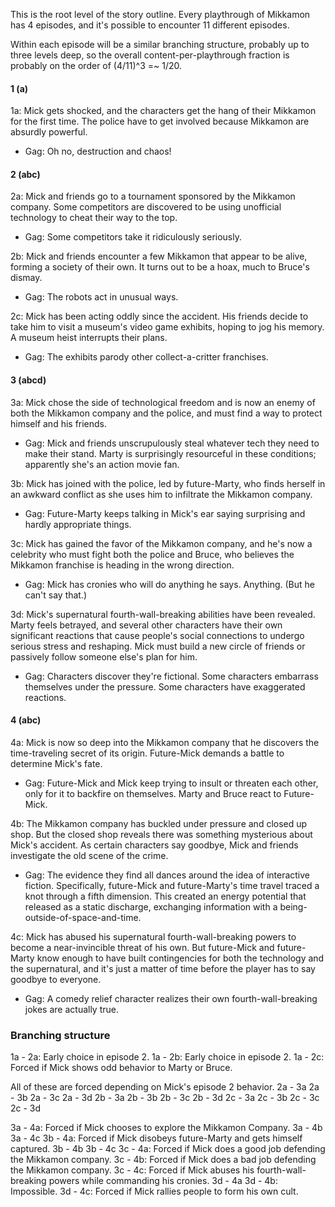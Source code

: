This is the root level of the story outline. Every playthrough of Mikkamon has 4 episodes, and it's possible to encounter 11 different episodes.

Within each episode will be a similar branching structure, probably up to three levels deep, so the overall content-per-playthrough fraction is probably on the order of (4/11)^3 =~ 1/20.


#### 1 (a)

1a: Mick gets shocked, and the characters get the hang of their Mikkamon for the first time. The police have to get involved because Mikkamon are absurdly powerful.

* Gag: Oh no, destruction and chaos!


#### 2 (abc)

2a: Mick and friends go to a tournament sponsored by the Mikkamon company. Some competitors are discovered to be using unofficial technology to cheat their way to the top.

* Gag: Some competitors take it ridiculously seriously.

2b: Mick and friends encounter a few Mikkamon that appear to be alive, forming a society of their own. It turns out to be a hoax, much to Bruce's dismay.

* Gag: The robots act in unusual ways.

2c: Mick has been acting oddly since the accident. His friends decide to take him to visit a museum's video game exhibits, hoping to jog his memory. A museum heist interrupts their plans.

* Gag: The exhibits parody other collect-a-critter franchises.


#### 3 (abcd)

3a: Mick chose the side of technological freedom and is now an enemy of both the Mikkamon company and the police, and must find a way to protect himself and his friends.

* Gag: Mick and friends unscrupulously steal whatever tech they need to make their stand. Marty is surprisingly resourceful in these conditions; apparently she's an action movie fan.

3b: Mick has joined with the police, led by future-Marty, who finds herself in an awkward conflict as she uses him to infiltrate the Mikkamon company.

* Gag: Future-Marty keeps talking in Mick's ear saying surprising and hardly appropriate things.

3c: Mick has gained the favor of the Mikkamon company, and he's now a celebrity who must fight both the police and Bruce, who believes the Mikkamon franchise is heading in the wrong direction.

* Gag: Mick has cronies who will do anything he says. Anything. (But he can't say that.)

3d: Mick's supernatural fourth-wall-breaking abilities have been revealed. Marty feels betrayed, and several other characters have their own significant reactions that cause people's social connections to undergo serious stress and reshaping. Mick must build a new circle of friends or passively follow someone else's plan for him.

* Gag: Characters discover they're fictional. Some characters embarrass themselves under the pressure. Some characters have exaggerated reactions.


#### 4 (abc)

4a: Mick is now so deep into the Mikkamon company that he discovers the time-traveling secret of its origin. Future-Mick demands a battle to determine Mick's fate.

* Gag: Future-Mick and Mick keep trying to insult or threaten each other, only for it to backfire on themselves. Marty and Bruce react to Future-Mick.

4b: The Mikkamon company has buckled under pressure and closed up shop. But the closed shop reveals there was something mysterious about Mick's accident. As certain characters say goodbye, Mick and friends investigate the old scene of the crime.

* Gag: The evidence they find all dances around the idea of interactive fiction. Specifically, future-Mick and future-Marty's time travel traced a knot through a fifth dimension. This created an energy potential that released as a static discharge, exchanging information with a being-outside-of-space-and-time.

4c: Mick has abused his supernatural fourth-wall-breaking powers to become a near-invincible threat of his own. But future-Mick and future-Marty know enough to have built contingencies for both the technology and the supernatural, and it's just a matter of time before the player has to say goodbye to everyone.

* Gag: A comedy relief character realizes their own fourth-wall-breaking jokes are actually true.


### Branching structure

1a - 2a: Early choice in episode 2.
1a - 2b: Early choice in episode 2.
1a - 2c: Forced if Mick shows odd behavior to Marty or Bruce.

All of these are forced depending on Mick's episode 2 behavior.
2a - 3a
2a - 3b
2a - 3c
2a - 3d
2b - 3a
2b - 3b
2b - 3c
2b - 3d
2c - 3a
2c - 3b
2c - 3c
2c - 3d

3a - 4a: Forced if Mick chooses to explore the Mikkamon Company.
3a - 4b
3a - 4c
3b - 4a: Forced if Mick disobeys future-Marty and gets himself captured.
3b - 4b
3b - 4c
3c - 4a: Forced if Mick does a good job defending the Mikkamon company.
3c - 4b: Forced if Mick does a bad job defending the Mikkamon company.
3c - 4c: Forced if Mick abuses his fourth-wall-breaking powers while commanding his cronies.
3d - 4a
3d - 4b: Impossible.
3d - 4c: Forced if Mick rallies people to form his own cult.
